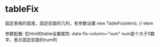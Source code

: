 tableFix
=======

固定表格的首尾，固定前面的几列，有参数设置
    new TableFix(elem);   // elem

参数配置:
  在html的table设置属性: data-fix-column="num"  num是个大于0数字，表示固定前面的num列
